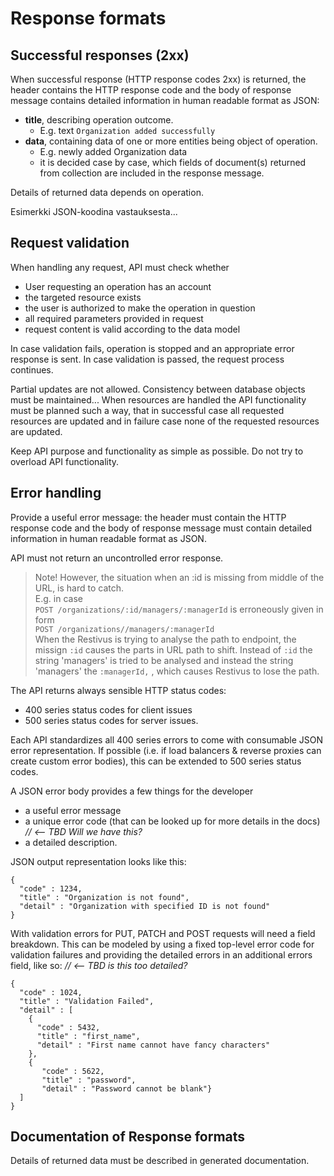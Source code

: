 # Response formats

## Successful responses \(2xx\)

When successful response \(HTTP response codes 2xx\) is returned, the header contains the HTTP response code and the body of response message contains detailed information in human readable format as JSON:

* **title**, describing operation outcome. 
  * E.g. text `Organization added successfully`
* **data**, containing data of one or more entities being object of operation. 
  * E.g. newly added Organization data
  * it is decided case by case, which fields of document\(s\) returned from collection are included in the response message. 

Details of returned data depends on operation.

Esimerkki JSON-koodina vastauksesta...

## Request validation

When handling any request, API must check whether

* User requesting an operation has an account
* the targeted resource exists
* the user is authorized to make the operation in question
* all required parameters provided in request
* request content is valid according to the data model

In case validation fails, operation is stopped and an appropriate error response is sent. In case validation is passed, the request process continues.

Partial updates are not allowed. Consistency between database objects must be maintained... When resources are handled the API functionality must be planned such a way, that in successful case all requested resources are updated and in failure case none of the requested resources are updated.

Keep API purpose and functionality as simple as possible. Do not try to overload API functionality.

## Error handling

Provide a useful error message: the header must contain the HTTP response code and the body of response message must contain detailed information in human readable format as JSON.

API must not return an uncontrolled error response.

> Note! However, the situation when an :id is missing from middle of the URL, is hard to catch.  
> E.g. in case  
> `POST /organizations/:id/managers/:managerId` is erroneously given in form  
> `POST /organizations//managers/:managerId`  
> When the Restivus is trying to analyse the path to endpoint, the missign `:id` causes   the parts in URL path to shift. Instead of `:id` the string 'managers' is tried to be analysed and instead the string 'managers' the `:managerId,` , which causes Restivus to lose the path.

The API returns always sensible HTTP status codes: 

* 400 series status codes for client issues 
* 500 series status codes for server issues. 

Each API standardizes all 400 series errors to come with consumable JSON error representation. If possible \(i.e. if load balancers & reverse proxies can create custom error bodies\), this can be extended to 500 series status codes.

A JSON error body provides a few things for the developer

* a useful error message
* a unique error code \(that can be looked up for more details in the docs\)   _//  &lt;-- TBD  Will we have this?_
* a detailed description. 

JSON output representation looks like this:

```
{
  "code" : 1234,
  "title" : "Organization is not found",
  "detail" : "Organization with specified ID is not found"
}
```

With validation errors for PUT, PATCH and POST requests will need a field breakdown. This can be modeled by using a fixed top-level error code for validation failures and providing the detailed errors in an additional errors field, like so:  _// &lt;-- TBD is this too detailed?_

```
{
  "code" : 1024,
  "title" : "Validation Failed",
  "detail" : [
    {
      "code" : 5432,
      "title" : "first_name",
      "detail" : "First name cannot have fancy characters"
    },
    {
       "code" : 5622,
       "title" : "password",
       "detail" : "Password cannot be blank"}
  ]
}
```

## Documentation of Response formats

Details of returned data must be described in generated documentation.

